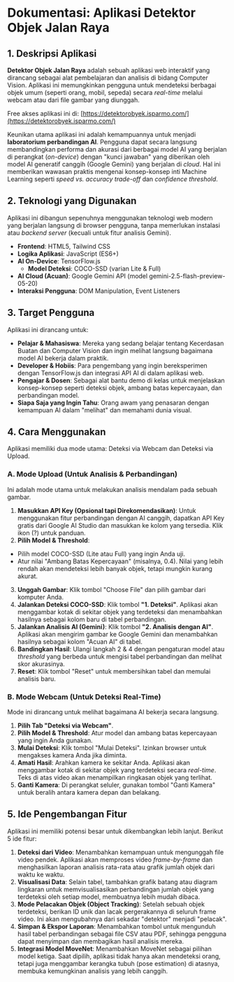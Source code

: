# Dokumentasi: Aplikasi Detektor Objek Jalan Raya
## 1. Deskripsi Aplikasi
**Detektor Objek Jalan Raya** adalah sebuah aplikasi web interaktif yang dirancang sebagai alat pembelajaran dan analisis di bidang Computer Vision. Aplikasi ini memungkinkan pengguna untuk mendeteksi berbagai objek umum (seperti orang, mobil, sepeda) secara *real-time* melalui webcam atau dari file gambar yang diunggah.

Free akses aplikasi ini di: [https://detektorobyek.isparmo.com/](https://detektorobyek.isparmo.com/)

Keunikan utama aplikasi ini adalah kemampuannya untuk menjadi **laboratorium perbandingan AI**. Pengguna dapat secara langsung membandingkan performa dan akurasi dari berbagai model AI yang berjalan di perangkat (*on-device*) dengan "kunci jawaban" yang diberikan oleh model AI generatif canggih (Google Gemini) yang berjalan di *cloud*. Hal ini memberikan wawasan praktis mengenai konsep-konsep inti Machine Learning seperti *speed vs. accuracy trade-off* dan *confidence threshold*.

## 2. Teknologi yang Digunakan
Aplikasi ini dibangun sepenuhnya menggunakan teknologi web modern yang berjalan langsung di browser pengguna, tanpa memerlukan instalasi atau *backend server* (kecuali untuk fitur analisis Gemini).
- **Frontend**: HTML5, Tailwind CSS
- **Logika Aplikasi**: JavaScript (ES6+)
- **AI On-Device**: TensorFlow.js
  * **Model Deteksi**: COCO-SSD (varian Lite & Full)
- **AI Cloud (Acuan)**: Google Gemini API (model gemini-2.5-flash-preview-05-20)
- **Interaksi Pengguna**: DOM Manipulation, Event Listeners

## 3. Target Pengguna
Aplikasi ini dirancang untuk:
- **Pelajar & Mahasiswa**: Mereka yang sedang belajar tentang Kecerdasan Buatan dan Computer Vision dan ingin melihat langsung bagaimana model AI bekerja dalam praktik.
- **Developer & Hobiis**: Para pengembang yang ingin bereksperimen dengan TensorFlow.js dan integrasi API AI di dalam aplikasi web.
- **Pengajar & Dosen**: Sebagai alat bantu demo di kelas untuk menjelaskan konsep-konsep seperti deteksi objek, ambang batas kepercayaan, dan perbandingan model.
- **Siapa Saja yang Ingin Tahu**: Orang awam yang penasaran dengan kemampuan AI dalam "melihat" dan memahami dunia visual.

## 4. Cara Menggunakan
Aplikasi memiliki dua mode utama: Deteksi via Webcam dan Deteksi via Upload.

### A. Mode Upload (Untuk Analisis & Perbandingan)
Ini adalah mode utama untuk melakukan analisis mendalam pada sebuah gambar.
1. **Masukkan API Key (Opsional tapi Direkomendasikan)**: Untuk menggunakan fitur perbandingan dengan AI canggih, dapatkan API Key gratis dari Google AI Studio dan masukkan ke kolom yang tersedia. Klik ikon (?) untuk panduan.
2. **Pilih Model & Threshold**:
  * Pilih model COCO-SSD (Lite atau Full) yang ingin Anda uji.
  * Atur nilai "Ambang Batas Kepercayaan" (misalnya, 0.4). Nilai yang lebih rendah akan mendeteksi lebih banyak objek, tetapi mungkin kurang akurat.
3. **Unggah Gambar**: Klik tombol "Choose File" dan pilih gambar dari komputer Anda.
4. **Jalankan Deteksi COCO-SSD**: Klik tombol **"1. Deteksi"**. Aplikasi akan menggambar kotak di sekitar objek yang terdeteksi dan menambahkan hasilnya sebagai kolom baru di tabel perbandingan.
5. **Jalankan Analisis AI (Gemini)**: Klik tombol **"2. Analisis dengan AI"**. Aplikasi akan mengirim gambar ke Google Gemini dan menambahkan hasilnya sebagai kolom "Acuan AI" di tabel.
6. **Bandingkan Hasil**: Ulangi langkah 2 & 4 dengan pengaturan model atau *threshold* yang berbeda untuk mengisi tabel perbandingan dan melihat skor akurasinya.
7. **Reset**: Klik tombol "Reset" untuk membersihkan tabel dan memulai analisis baru.

### B. Mode Webcam (Untuk Deteksi Real-Time)
Mode ini dirancang untuk melihat bagaimana AI bekerja secara langsung.
1. **Pilih Tab "Deteksi via Webcam"**.
2. **Pilih Model & Threshold**: Atur model dan ambang batas kepercayaan yang ingin Anda gunakan.
3. **Mulai Deteksi**: Klik tombol "Mulai Deteksi". Izinkan browser untuk mengakses kamera Anda jika diminta.
4. **Amati Hasil**: Arahkan kamera ke sekitar Anda. Aplikasi akan menggambar kotak di sekitar objek yang terdeteksi secara *real-time*. Teks di atas video akan menampilkan ringkasan objek yang terlihat.
5. **Ganti Kamera**: Di perangkat seluler, gunakan tombol "Ganti Kamera" untuk beralih antara kamera depan dan belakang.

## 5. Ide Pengembangan Fitur
Aplikasi ini memiliki potensi besar untuk dikembangkan lebih lanjut. Berikut 5 ide fitur:
1. **Deteksi dari Video**: Menambahkan kemampuan untuk mengunggah file video pendek. Aplikasi akan memproses video *frame-by-frame* dan menghasilkan laporan analisis rata-rata atau grafik jumlah objek dari waktu ke waktu.
2. **Visualisasi Data**: Selain tabel, tambahkan grafik batang atau diagram lingkaran untuk memvisualisasikan perbandingan jumlah objek yang terdeteksi oleh setiap model, membuatnya lebih mudah dibaca.
3. **Mode Pelacakan Objek (Object Tracking)**: Setelah sebuah objek terdeteksi, berikan ID unik dan lacak pergerakannya di seluruh frame video. Ini akan mengubahnya dari sekadar "detektor" menjadi "pelacak".
4. **Simpan & Ekspor Laporan**: Menambahkan tombol untuk mengunduh hasil tabel perbandingan sebagai file CSV atau PDF, sehingga pengguna dapat menyimpan dan membagikan hasil analisis mereka.
5. **Integrasi Model MoveNet**: Menambahkan MoveNet sebagai pilihan model ketiga. Saat dipilih, aplikasi tidak hanya akan mendeteksi orang, tetapi juga menggambar kerangka tubuh (pose estimation) di atasnya, membuka kemungkinan analisis yang lebih canggih.
